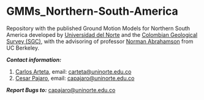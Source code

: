 # GMMs_Northern-South-America

Repository with the published Ground Motion Models for Northern South America developed by [Universidad del Norte](https://www.uninorte.edu.co) and the [Colombian Geological Survey (SGC)](https://www.sgc.gov.co), with the advisoring of professor [Norman Abrahamson](https://ce.berkeley.edu/people/faculty/abrahamson) from UC Berkeley.

***Contact information:***
  1. [Carlos Arteta](https://www.researchgate.net/profile/Carlos-Arteta-3), email: carteta@uninorte.edu.co
  2. [Cesar Pajaro](https://www.researchgate.net/profile/Cesar-Pajaro), email: capajaro@uninorte.edu.co

***Report Bugs to:*** capajaro@uninorte.edu.co
